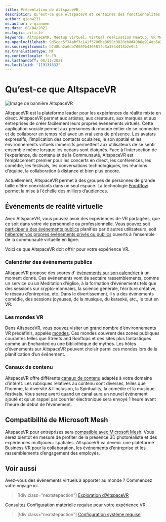 ```yaml
---
title: Présentation de AltspaceVR
description: Qu’est-ce que AltspaceVR et certaines des fonctionnalités clés
author: qianw211
ms.author: v-qianwen
ms.date: 08/04/2021
ms.topic: article
keywords: AltspaceVR, Meetup virtuel, Virtual realisation Meetup, VR Meetup, les plateformes de réalité virtuelle, la plateforme VR, les événements virtuels immersifs, les événements d’immersion, les événements de réalité virtuelle, les événements VR, la création de la planète, la pratique de la VR, l’expérience de l’événement de réalité virtuelle
ms.openlocfilehash: 9d5ccc5f74abf3c141f5786ba3650c3820eb8d49b8e914ab5a2a07828391ba04
ms.sourcegitcommit: b248ba2a6da7d669b430581fc3a1544413b2e9c1
ms.translationtype: MT
ms.contentlocale: fr-FR
ms.lasthandoff: 08/11/2021
ms.locfileid: "119131832"
---
```

# <a name="what-is-altspacevr"></a>Qu’est-ce que AltspaceVR

![Image de bannière AltspaceVR](images/vr-interactions.png)

AltspaceVR est la plateforme leader pour les expériences de réalité mixte en direct. AltspaceVR permet aux artistes, aux créateurs, aux marques et aux entreprises de créer facilement leurs propres événements virtuels. Cette application sociale permet aux personnes du monde entier de se connecter et de collaborer en temps réel avec un vrai sens de présence. Les avatars expressifs, l’implication des contacts oculaires, le son spatial et les environnements virtuels immersifs permettent aux utilisateurs de se sentir ensemble même lorsque les océans sont éloignés. Face à l’intersection de l’expérience, du contenu et de la Communauté, AltspaceVR est l’emplacement premier pour les concerts en direct, les conférences, les comédie, les festivals, les conversations technologiques, les réunions d’équipe, la collaboration à distance et bien plus encore.  

Actuellement, AltspaceVR permet à des groupes de personnes de grande taille d’être coexistants dans un seul espace.  La technologie [FrontRow](faqs/scaling-audiences.md) permet la mise à l’échelle des milliers d’audiences.

## <a name="virtual-reality-events"></a>Événements de réalité virtuelle

Avec AltspaceVR, vous pouvez avoir des expériences de VR partagées, que ce soit dans votre vie personnelle ou professionnelle. Vous pouvez soit [participer à des événements publics](community/exploring-title-screen.md#destinations) planifiés par d’autres utilisateurs, soit [héberger vos propres événements privés ou publics](tutorials/creating-an-event.md) ouverts à l’ensemble de la communauté virtuelle en ligne.

Voici ce que AltspaceVR doit offrir pour votre expérience VR.

### <a name="public-events-calendar"></a>Calendrier des événements publics

AltspaceVR propose des scores d' [événements sur son calendrier](https://account.altvr.com/events/main) à un moment donné. Ces événements vont de sectaire rassemblements, comme un service ou un Meditation d’église, à la formation d’événements tels que des sessions sur crypto-monnaies, la science générale, l’écriture créative, le réseau d’entreprise, etc. Dans le divertissement, il y a des événements comédie, des sessions joyeuses, de la musique, du karaoké, etc., le tout en VR.

### <a name="vr-worlds"></a>Les mondes VR

Dans AltspaceVR, vous pouvez visiter un grand nombre d’environnements VR prédéfinis, appelés [mondes](community/exploring-title-screen.md#other-functions). Ces mondes couvrent des zones publiques courantes telles que Streets and Rooftops et des sites plus fantastiques comme un Enchanted ou une bibliothèque de mythes. Les hôtes d’événements sur AltspaceVR peuvent choisir parmi ces mondes lors de la planification d’un événement.

### <a name="content-channels"></a>Canaux de contenu

AltspaceVR offre différents [canaux de contenu](https://account.altvr.com/channels/popular) adaptés à votre domaine d’intérêt. Les rubriques relatives au contenu sont diverses, telles que l’homme, la diversité & l’inclusion, la Spirituality, la comédie et la musique festivals.  Vous serez averti quand un canal aura un nouvel événement ajouté et qu’un rappel par courrier électronique sera envoyé 1 heure avant l’heure de début de l’événement.

## <a name="microsoft-mesh-compatibility"></a>Compatibilité de Microsoft Mesh

AltspaceVR pour entreprises sera [compatible avec Microsoft Mesh](/mesh/). Vous serez bientôt en mesure de profiter de la présence 3D photoréaliste et des expériences multijoueur spatiales. AltspaceVR va devenir une plateforme Business VR pour la collaboration, les événements d’entreprise et les rassemblements d’engagement des employés.

## <a name="see-also"></a>Voir aussi

Avez-vous des événements virtuels à apporter au monde ? Commencez votre voyage ici.
> [!div class="nextstepaction"]
> [Exploration d’AltspaceVR](journey.md)

Consultez Configuration matérielle requise pour votre expérience VR.
> [!div class="nextstepaction"]
> [Configuration système requise](getting-started/system-requirements.md)
